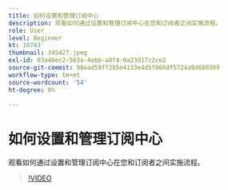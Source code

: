 ```yaml
---
title: 如何设置和管理订阅中心
description: 观看如何通过设置和管理订阅中心在您和订阅者之间实施流程。
role: User
level: Beginner
kt: 10743
thumbnail: 345427.jpeg
exl-id: 03a46ec2-563a-4ebb-a8f4-0a23d17c2ce2
source-git-commit: 98ead59ff285e4133e4d5f0668f5724a9d680309
workflow-type: tm+mt
source-wordcount: '54'
ht-degree: 0%

---
```


# 如何设置和管理订阅中心

观看如何通过设置和管理订阅中心在您和订阅者之间实施流程。

>[!VIDEO](https://video.tv.adobe.com/v/345427/?quality=12&learn=on)
